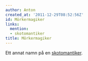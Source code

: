 ```yaml
---
author: Anton
created_at: '2011-12-29T08:52:56Z'
id: Mörkermagiker
links:
  mention:
  - skotomantiker
title: Mörkermagiker
---
```


Ett annat namn på en [skotomantiker].

  [skotomantiker]: skotomantiker
